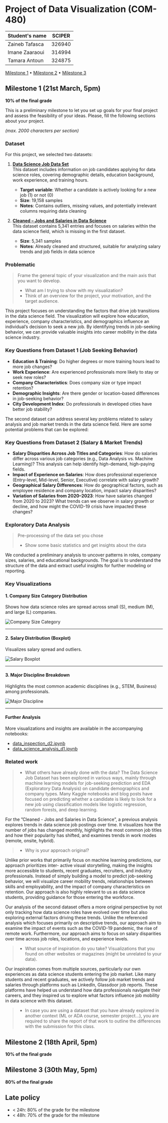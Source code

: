 # Project of Data Visualization (COM-480)

| Student's name | SCIPER |
| -------------- | ------ |
|Zaineb Tafasca | 326940|
|Imane Zaaraoui |314994 |
|Tamara Antoun |324875 |

[Milestone 1](#milestone-1) • [Milestone 2](#milestone-2) • [Milestone 3](#milestone-3)

## Milestone 1 (21st March, 5pm)

**10% of the final grade**

This is a preliminary milestone to let you set up goals for your final project and assess the feasibility of your ideas.
Please, fill the following sections about your project.

*(max. 2000 characters per section)*

### Dataset

For this project, we selected two datasets:

1. **[Data Science Job Data Set](https://www.kaggle.com/datasets/sachinkumar62/datascience-job-data)**  
   This dataset includes information on job candidates applying for data science roles, covering demographic details, education background, work experience, and training hours.  
   - **Target variable**: Whether a candidate is actively looking for a new job (1) or not (0)  
   - **Size**: 19,158 samples  
   - **Notes**: Contains outliers, missing values, and potentially irrelevant columns requiring data cleaning

2. **[Cleaned – Jobs and Salaries in Data Science](https://www.kaggle.com/datasets/malingarajapaksha/cleaned)**  
   This dataset contains 5,341 entries and focuses on salaries within the data science field, which is missing in the first dataset.  
   - **Size**: 5,341 samples  
   - **Notes**: Already cleaned and structured, suitable for analyzing salary trends and job fields in data science

### Problematic

> Frame the general topic of your visualization and the main axis that you want to develop.
> - What am I trying to show with my visualization?
> - Think of an overview for the project, your motivation, and the target audience.

This project focuses on understanding the factors that drive job transitions in the data science field.
The visualization will explore how education, experience, company characteristics, and demographics
influence an individual’s decision to seek a new job. By identifying trends in job-seeking behavior, we
can provide valuable insights into career mobility in the data science industry.

### Key Questions from Dataset 1 (Job Seeking Behavior)

- **Education & Training**: Do higher degrees or more training hours lead to more job changes?
- **Work Experience**: Are experienced professionals more likely to stay or seek new roles?
- **Company Characteristics**: Does company size or type impact retention?
- **Demographic Insights**: Are there gender or location-based differences in job-seeking behavior?
- **City Development Index**: Do professionals in developed cities have better job stability?

  
The second dataset can address several key problems related to salary analysis and job market trends
in the data science field. Here are some potential problems that can be explored:

### Key Questions from Dataset 2 (Salary & Market Trends)

- **Salary Disparities Across Job Titles and Categories**: How do salaries differ across various job categories (e.g., Data Analysis vs. Machine Learning)? This analysis can help identify high-demand, high-paying fields.
- **Impact of Experience on Salaries**: How does professional experience (Entry-level, Mid-level, Senior, Executive) correlate with salary growth?
- **Geographical Salary Differences**: How do geographical factors, such as employee residence and company location, impact salary disparities?
- **Variation of Salaries from 2020–2023**: How have salaries changed from 2020 to 2023? What trends can we observe in salary growth or decline, and how might the COVID-19 crisis have impacted these changes?

### Exploratory Data Analysis

> Pre-processing of the data set you chose
> - Show some basic statistics and get insights about the data

We conducted a preliminary analysis to uncover patterns in roles, company sizes, salaries, and educational backgrounds. The goal is to understand the structure of the data and extract useful insights for further modeling or reporting.

### Key Visualizations

#### 1. Company Size Category Distribution
Shows how data science roles are spread across small (S), medium (M), and large (L) companies.

![Company Size Category](plots/company_size_category.png)

---

#### 2. Salary Distribution (Boxplot)
Visualizes salary spread and outliers.

![Salary Boxplot](plots/salary_boxplot.png)

---

#### 3. Major Discipline Breakdown
Highlights the most common academic disciplines (e.g., STEM, Business) among professionals.

![Major Discipline](plots/major_discipline.png)

---

#### Further Analysis
More visualizations and insights are available in the accompanying notebooks:
- [data_inspection_d2.ipynb](data_inspection_d2.ipynb)
- [data_science_analysis_d1.ipynb](data_science_analysis_d1.ipynb)


### Related work


> - What others have already done with the data?
The Data Science Job Dataset has been explored in various ways, mainly through machine learning
models for job-seeking prediction and EDA (Exploratory Data Analysis) on candidate demographics
and company types. Many Kaggle notebooks and blog posts have focused on predicting whether a
candidate is likely to look for a new job using classification models like logistic regression, random
forests, and deep learning.

For the ”Cleaned - Jobs and Salaries in Data Science”, a previous analysis explores trends in data
science job postings over time. It visualizes how the number of jobs has changed monthly, highlights
the most common job titles and how their popularity has shifted, and examines trends in work modes
(remote, onsite, hybrid).

> - Why is your approach original?

Unlike prior works that primarily focus on machine learning predictions, our approach prioritizes inter-
active visual storytelling, making the insights more accessible to students, recent graduates, recruiters,
and industry professionals. Instead of simply building a model to predict job-seeking behavior, we
will visualize career mobility trends, relationships between skills and employability, and the impact
of company characteristics on retention. Our approach is also highly relevant to us as data science
students, providing guidance for those entering the workforce.

Our analysis of the second dataset offers a more original perspective by not only tracking how data
science roles have evolved over time but also exploring external factors driving these trends. Unlike
the referenced analysis which focuses primarily on descriptive trends, our approach aim to examine the
impact of events such as the COVID-19 pandemic, the rise of remote work. Furthermore, our approach
aims to focus on salary disparities over time across job roles, locations, and experience levels.

> - What source of inspiration do you take? Visualizations that you found on other websites or magazines (might be unrelated to your data).

Our inspiration comes from multiple sources, particularly our own experiences as data science students
entering the job market. Like many students and recent graduates, we actively follow job market trends
and salaries through platforms such as LinkedIn, Glassdoor job reports. These platforms have helped
us understand how data professionals navigate their careers, and they inspired us to explore what
factors influence job mobility in data science with this dataset.

> - In case you are using a dataset that you have already explored in another context (ML or ADA course, semester project...), you are required to share the report of that work to outline the differences with the submission for this class.

## Milestone 2 (18th April, 5pm)

**10% of the final grade**


## Milestone 3 (30th May, 5pm)

**80% of the final grade**


## Late policy

- < 24h: 80% of the grade for the milestone
- < 48h: 70% of the grade for the milestone

